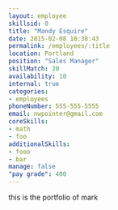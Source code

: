 ```yaml
---
layout: employee
skillsid: 0
title: "Mandy Esquire"
date: 2015-02-08 10:38:43
permalink: /employees/:title
location: Portland
position: "Sales Manager"
skillMatch: 20
availability: 10
internal: true
categories: 
- employees
phoneNumber: 555-555-5555
email: nwpointer@gmail.com
coreSkills:
- math
- foo
additionalSkills:
- fooo
- bar
manage: false
"pay grade": 400
---
```


this is the portfolio of mark
